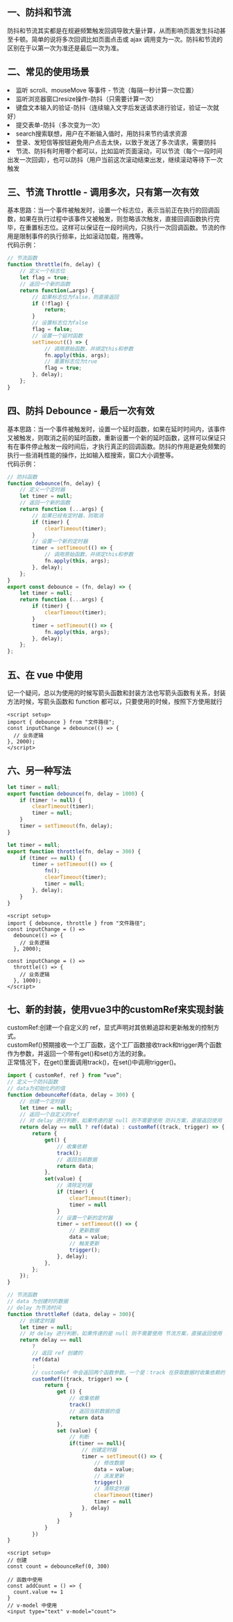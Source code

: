 ## 一、防抖和节流

防抖和节流其实都是在规避频繁触发回调导致大量计算，从而影响页面发生抖动甚至卡顿。简单的说将多次回调比如页面点击或 ajax 调用变为一次。防抖和节流的区别在于以第一次为准还是最后一次为准。

## 二、常见的使用场景

<ui>
    <li>监听 scroll、mouseMove 等事件 - 节流（每隔一秒计算一次位置）</li>
    <li>监听浏览器窗口resize操作-防抖（只需要计算一次）</li>
    <li>键盘文本输入的验证-防抖（连续输入文字后发送请求进行验证，验证一次就好）</li>
    <li>提交表单-防抖（多次变为一次）</li>
    <li>search搜索联想，用户在不断输入值时，用防抖来节约请求资源</li>
    <li>登录、发短信等按钮避免用户点击太快，以致于发送了多次请求，需要防抖</li>
    <li>节流、防抖有时用哪个都可以，比如监听页面滚动，可以节流（每个一段时间出发一次回调），也可以防抖（用户当前这次滚动结束出发，继续滚动等待下一次触发</li>
</ui>

## 三、节流 Throttle - 调用多次，只有第一次有效

基本思路：当一个事件被触发时，设置一个标志位，表示当前正在执行的回调函数，如果在执行过程中该事件又被触发，则忽略该次触发，直接回调函数执行完毕，在重置标志位。这样可以保证在一段时间内，只执行一次回调函数。节流的作用是限制事件的执行频率，比如滚动加载，拖拽等。<br/>
代码示例：

```js
// 节流函数
function throttle(fn, delay) {
    // 定义一个标志位
    let flag = true;
    // 返回一个新的函数
    return function(…args) {
        // 如果标志位为false，则直接返回
        if (!flag) {
            return;
        }
        // 设置标志位为false
        flag = false;
        // 设置一个延时函数
        setTimeout(() => {
            // 调用原始函数，并绑定this和参数
            fn.apply(this, args);
            // 重置标志位为true
            flag = true;
        }, delay);
    };
}
```

## 四、防抖 Debounce - 最后一次有效

基本思路：当一个事件被触发时，设置一个延时函数，如果在延时时间内，该事件又被触发，则取消之前的延时函数，重新设置一个新的延时函数，这样可以保证只有在事件停止触发一段时间后，才执行真正的回调函数。防抖的作用是避免频繁的执行一些消耗性能的操作，比如输入框搜索，窗口大小调整等。<br/>
代码示例：

```js
// 防抖函数
function debounce(fn, delay) {
    // 定义一个定时器
    let timer = null;
    // 返回一个新的函数
    return function (...args) {
        // 如果已经有定时器，则取消
        if (timer) {
            clearTimeout(timer);
        }
        // 设置一个新的定时器
        timer = setTimeout(() => {
            // 调用原始函数，并绑定this和参数
            fn.apply(this, args);
        }, delay);
    };
}
export const debounce = (fn, delay) => {
    let timer = null;
    return function (...args) {
        if (timer) {
            clearTimeout(timer);
        }
        timer = setTimeout(() => {
            fn.apply(this, args);
        }, delay);
    };
};
```

## 五、在 vue 中使用

记一个疑问，总以为使用的时候写箭头函数和封装方法也写箭头函数有关系，封装方法时候，写箭头函数和 function 都可以，只要使用的时候，按照下方使用就行

```vue
<script setup>
import { debounce } from "文件路径";
const inputChange = debounce(() => {
  // 业务逻辑
}, 2000);
</script>
```

## 六、另一种写法

```js
let timer = null;
export function debounce(fn, delay = 1000) {
    if (timer != null) {
        clearTimeout(timer);
        timer = null;
    }
    timer = setTimeout(fn, delay);
}

let timer = null;
export function throttle(fn, delay = 300) {
    if (timer == null) {
        timer = setTimeout(() => {
            fn();
            clearTimeout(timer);
            timer = null;
        }, delay);
    }
}
```

```vue
<script setup>
import { debounce, throttle } from "文件路径";
const inputChange = () =>
  debounce(() => {
    // 业务逻辑
  }, 2000);

const inputChange = () =>
  throttle(() => {
    // 业务逻辑
  }, 1000);
</script>
```

## 七、新的封装，使用vue3中的customRef来实现封装
customRef:创建一个自定义的 ref，显式声明对其依赖追踪和更新触发的控制方式。<br/>
customRef()预期接收一个工厂函数，这个工厂函数接收track和trigger两个函数作为参数，并返回一个带有get()和set()方法的对象。<br/>
正常情况下，在get()里面调用track()，在set()中调用trigger()。

```js
import { customRef, ref } from “vue”;
// 定义一个防抖函数
// data为初始化的的值
function debounceRef(data, delay = 300) {
    // 创建一个定时器
    let timer = null;
    // 返回一个自定义的ref
    // 对 delay 进行判断，如果传递的是 null 则不需要使用 防抖方案，直接返回使用 ref 创建的。
    return delay == null ? ref(data) : customRef((track, trigger) => {
        return {
            get() {
                // 收集依赖
                track();
                // 返回当前数据
                return data;
            },
            set(value) {
                // 清除定时器
                if (timer) {
                    clearTimeout(timer);
                    timer = null
                }
                // 设置一个新的定时器
                timer = setTimeout(() => {
                    // 更新数据
                    data = value;
                    // 触发更新
                    trigger();
                }, delay);
            },
        };
    });
}

// 节流函数
// data 为创建时的数据
// delay 为节流时间
function throttleRef (data, delay = 300){
    // 创建定时器
    let timer = null;
    // 对 delay 进行判断，如果传递的是 null 则不需要使用 节流方案，直接返回使用 ref 创建的。
    return delay == null
        ?
        // 返回 ref 创建的
        ref(data)
        :
        // customRef 中会返回两个函数参数。一个是：track 在获取数据时收集依赖的；一个是：trigger 在修改数据时进行通知派发更新的。
        customRef((track, trigger) => {
            return {
                get () {
                    // 收集依赖
                    track()
                    // 返回当前数据的值
                    return data
                },
                set (value) {
                    // 判断
                    if(timer == null){
                        // 创建定时器
                        timer = setTimeout(() => {
                            // 修改数据
                            data = value;
                            // 派发更新
                            trigger()
                            // 清除定时器
                            clearTimeout(timer)
                            timer = null
                        }, delay)
                    }
                }
            }
        })
}
```

```vue
<script setup>
// 创建
const count = debounceRef(0, 300)

// 函数中使用
const addCount = () => {
  count.value += 1
}
// v-model 中使用
<input type="text" v-model="count">

```
